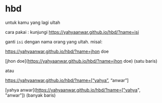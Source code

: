 # hbd
untuk kamu yang lagi ultah





cara pakai : kunjungi https://yahyaanwar.github.io/hbd/?name=isi

ganti `isi` dengan nama orang yang ultah. misal:

https://yahyaanwar.github.io/hbd/?name=jhon doe

[jhon doe](https://yahyaanwar.github.io/hbd/?name=jhon doe) (satu baris)

atau

https://yahyaanwar.github.io/hbd/?name=[“yahya”, “anwar”]

[yahya anwar](https://yahyaanwar.github.io/hbd/?name=["yahya", "anwar"]) (banyak baris)